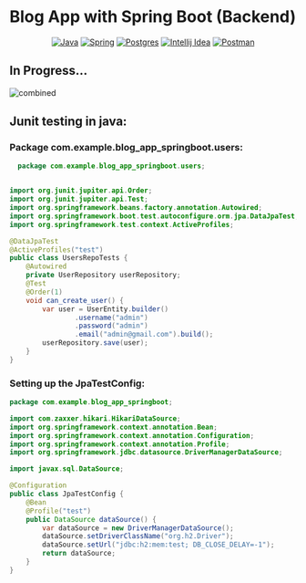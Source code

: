 # Blog App with Spring Boot (Backend)

<div align="center">

[![Java](https://img.shields.io/badge/Java-ED8B00?style=for-the-badge&logo=openjdk&logoColor=white)](Link)
[![Spring](https://img.shields.io/badge/Spring-6DB33F?style=for-the-badge&logo=spring&logoColor=white)](Link)
[![Postgres](https://img.shields.io/badge/PostgreSQL-316192?style=for-the-badge&logo=postgresql&logoColor=white)](Link)
[![Intellij Idea](https://img.shields.io/badge/IntelliJ_IDEA-000000.svg?style=for-the-badge&logo=intellij-idea&logoColor=white)](Link)
[![Postman](https://img.shields.io/badge/Postman-FF6C37?style=for-the-badge&logo=postman&logoColor=white)](Link)
</div>

## In Progress...
![combined](https://github.com/Marouane-Elgoumiri/Blog_App_SpringBoot/assets/96888594/51f3c7a0-a153-4d22-8d40-48edcdc809a6)

## Junit testing in java:
### Package com.example.blog_app_springboot.users:

```java
  package com.example.blog_app_springboot.users;


import org.junit.jupiter.api.Order;
import org.junit.jupiter.api.Test;
import org.springframework.beans.factory.annotation.Autowired;
import org.springframework.boot.test.autoconfigure.orm.jpa.DataJpaTest;
import org.springframework.test.context.ActiveProfiles;

@DataJpaTest
@ActiveProfiles("test")
public class UsersRepoTests {
    @Autowired
    private UserRepository userRepository;
    @Test
    @Order(1)
    void can_create_user() {
        var user = UserEntity.builder()
                .username("admin")
                .password("admin")
                .email("admin@gmail.com").build();
        userRepository.save(user);
    }
}

```

### Setting up the JpaTestConfig:
```java
package com.example.blog_app_springboot;

import com.zaxxer.hikari.HikariDataSource;
import org.springframework.context.annotation.Bean;
import org.springframework.context.annotation.Configuration;
import org.springframework.context.annotation.Profile;
import org.springframework.jdbc.datasource.DriverManagerDataSource;

import javax.sql.DataSource;

@Configuration
public class JpaTestConfig {
    @Bean
    @Profile("test")
    public DataSource dataSource() {
        var dataSource = new DriverManagerDataSource();
        dataSource.setDriverClassName("org.h2.Driver");
        dataSource.setUrl("jdbc:h2:mem:test; DB_CLOSE_DELAY=-1");
        return dataSource;
    }
}

```
